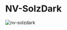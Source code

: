 # NV-SolzDark

![nv-solzdark](https://github.com/fedepujol/nv-themes/blob/main/media/solzdark.jpg)

